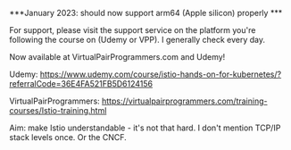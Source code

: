 ***January 2023: should now support arm64 (Apple silicon) properly ***

For support, please visit the support service on the platform you're following the course on (Udemy or VPP). I generally check every day.

Now available at VirtualPairProgrammers.com and Udemy!

Udemy: https://www.udemy.com/course/istio-hands-on-for-kubernetes/?referralCode=36E4FA521FB5D6124156

VirtualPairProgrammers: https://virtualpairprogrammers.com/training-courses/Istio-training.html

Aim: make Istio understandable - it's not that hard. I don't mention TCP/IP stack levels once. Or the CNCF.

